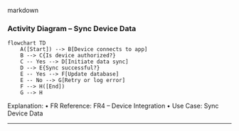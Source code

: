 markdown
### Activity Diagram – Sync Device Data

```mermaid
flowchart TD
    A([Start]) --> B[Device connects to app]
    B --> C{Is device authorized?}
    C -- Yes --> D[Initiate data sync]
    D --> E{Sync successful?}
    E -- Yes --> F[Update database]
    E -- No --> G[Retry or log error]
    F --> H([End])
    G --> H
```
Explanation:
	•	FR Reference: FR4 – Device Integration
	•	Use Case: Sync Device Data

---
